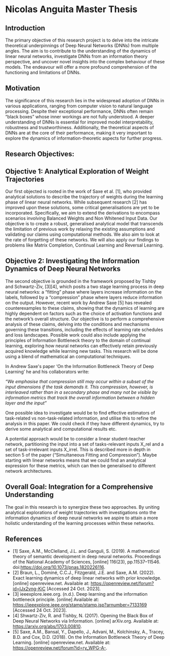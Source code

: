 # Nicolas Anguita Master Thesis

## Introduction
The primary objective of this research project is to delve into the intricate theoretical underpinnings of Deep Neural Networks (DNNs) from multiple angles. The aim is to contribute to the understanding of the dynamics of linear neural networks, investigate DNNs from an information theory perspective, and uncover novel insights into the complex behaviour of these models. The endeavour will offer a more profound comprehension of the functioning and limitations of DNNs.

## Motivation
The significance of this research lies in the widespread adoption of DNNs in various applications, ranging from computer vision to natural language processing. Despite their exceptional performance, DNNs often remain “black boxes” whose inner workings are not fully understood. A deeper understanding of DNNs is essential for improved model interpretability, robustness and trustworthiness. Additionally, the theoretical aspects of DNNs are at the core of their performance, making it very important to explore the dynamics of information-theoretic aspects for further progress.


## Research Objectives:

## Objective 1: Analytical Exploration of Weight Trajectories
Our first objected is rooted in the work of Saxe et al. [1], who provided analytical solutions to describe the trajectory of weights during the learning phase of linear neural networks. While subsequent research [2] has improved upon these solutions, some critical generalisations are yet to be incorporated. Specifically, we aim to extend the derivations to encompass scenarios involving Balanced Weights and Non Whitened Input Data. Our objective is to create a robust, generalised analytical model that transcends the limitation of previous work by relaxing the existing assumptions and validating our claims using computational methods. We also aim to look at the rate of forgetting of these networks. 
We will also apply our findings to problems like Matrix Completion, Continual Learning and Reversal Learning.

## Objective 2: Investigating the Information Dynamics of Deep Neural Networks
The second objective is grounded in the framework proposed by Tishby and Schwartz-Ziv, [3][4],  which posits a two stage learning process in deep neural networks: a “fitting” phase where layers increase information on the labels, followed by a “compression” phase where layers reduce information on the output. However, recent work by Andrew Saxe [5] has revealed counterexamples to these claims, showing that the dynamics of learning are highly dependent on factors such as the choice of activation functions and the network’s overall structure. Our objective is to perform a comprehensive analysis of these claims, delving into the conditions and mechanisms governing these transitions, including the effects of learning rate schedules and loss landscapes. Possible work could also include applying the principles of Information Bottleneck theory to the domain of continual learning, exploring how neural networks can effectively retain previously acquired knowledge while learning new tasks. This research will be done using a blend of mathematical an computational techniques.

In Andrew Saxe's paper ‘On the Information Bottleneck Theory of Deep Learning’ he and his collaborators write:

*“We emphasise that compression still may occur within a subset of the input dimensions if the task demands it. This compression, however, is interleaved rather than in a secondary phase and many not be visible by information metrics that track the overall information between a hidden layer and the input”*

One possible idea to investigate would be to find effective estimators of task-related vs non-task-related information, and utilise this to refine the analysis in this paper. We could check if they have different dynamics, try to derive some analytical and computational results etc.

A potential approach would be to consider a linear student-teacher network, partitioning the input into a set of tasks-relevant inputs X_rel and a set of task-irrelevant inputs X_irrel. This is described more in depth in section 5 of the paper (“Simultaneous Fitting and Compression”). Maybe starting with linear networks means that we could find an analytical expression for these metrics, which can then be generalised to different network architectures.



## Overall Goal: Integration for a Comprehensive Understanding
The goal in this research is to synergize these two approaches. By uniting analytical explorations of weight trajectories with investigations onto the information dynamics of deep neural networks we aspire to attain a more holistic understanding of the learning processes within these networks. 


## References
* [1] Saxe, A.M., McClelland, J.L. and Ganguli, S. (2019). A mathematical theory of semantic development in deep neural networks. Proceedings of the National Academy of Sciences, [online] 116(23), pp.11537–11546. doi:https://doi.org/10.1073/pnas.1820226116.
* [2] Braun, L., Dominé, C.C.J., Fitzgerald, J.E. and Saxe, A.M. (2022). Exact learning dynamics of deep linear networks with prior knowledge. [online] openreview.net. Available at: https://openreview.net/forum?id=lJx2vng-KiC [Accessed 24 Oct. 2023].
* [3] ieeexplore.ieee.org. (n.d.). Deep learning and the information bottleneck principle. [online] Available at: https://ieeexplore.ieee.org/stamp/stamp.jsp?arnumber=7133169 [Accessed 24 Oct. 2023].
* [4] Shwartz-Ziv, R. and Tishby, N. (2017). Opening the Black Box of Deep Neural Networks via Information. [online] arXiv.org. Available at: https://arxiv.org/abs/1703.00810.
* [5] Saxe, A.M., Bansal, Y., Dapello, J., Advani, M., Kolchinsky, A., Tracey, B.D. and Cox, D.D. (2018). On the Information Bottleneck Theory of Deep Learning. [online] openreview.net. Available at: https://openreview.net/forum?id=ry_WPG-A-.


